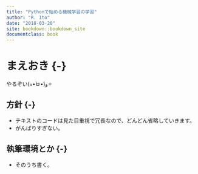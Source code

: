 ```yaml
---
title: "Pythonで始める機械学習の学習"
author: "R. Ito"
date: "2018-03-20"
site: bookdown::bookdown_site
documentclass: book
---
```


# まえおき {-}

やるぞい(๑•̀ㅂ•́)و✧

## 方針 {-}

- テキストのコードは見た目重視で冗長なので、どんどん省略していきます。
- がんばりすぎない。

## 執筆環境とか {-}

- そのうち書く。
